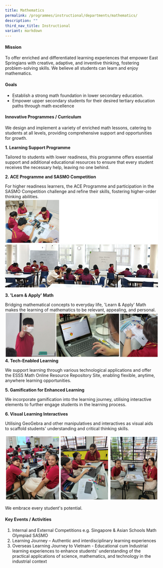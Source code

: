 ```yaml
---
title: Mathematics
permalink: /programmes/instructional/departments/mathematics/
description: ""
third_nav_title: Instructional
variant: markdown
---
```

<h4><strong>Mission</strong></h4>
<p>
To offer enriched and differentiated learning experiences that empower East Springians with creative, adaptive, and inventive thinking, fostering problem-solving skills. We believe all students can learn and enjoy mathematics.</p>
<h4><strong>Goals</strong></h4>
<p>

* Establish a strong math foundation in lower secondary education.
* Empower upper secondary students for their desired tertiary education paths through math excellence</p>

<h4><strong>Innovative Programmes / Curriculum</strong></h4>

We design and implement a variety of enriched math lessons, catering to students at all levels, providing comprehensive support and opportunities for growth.

**1\. Learning Support Programme**

Tailored to students with lower readiness, this programme offers essential support and additional educational resources to ensure that every student receives the necessary help, leaving no one behind.

**2\. ACE Programme and SASMO Competition**

For higher readiness learners, the ACE Programme and participation in the SASMO Competition challenge and refine their skills, fostering higher-order thinking abilities.
![](/images/2024/Maths_01.png)
![](/images/2024/Maths_02.png)

**3\. 'Learn &amp; Apply' Math**

Bridging mathematical concepts to everyday life, 'Learn &amp; Apply' Math makes the learning of mathematics to be relevant, appealing, and personal.
![](/images/2024/Maths_03.png)
**4\. Tech-Enabled Learning**

We support learning through various technological applications and offer the ESSS Math Online Resource Repository Site, enabling flexible, anytime, anywhere learning opportunities.

**5\. Gamification for Enhanced Learning**

We incorporate gamification into the learning journey, utilising interactive elements to further engage students in the learning process.

**6\. Visual Learning Interactives**

Utilising GeoGebra and other manipulatives and interactives as visual aids to scaffold students' understanding and critical thinking skills.

![](/images/2024/Maths_04.png)

We embrace every student's potential.

<h4><strong>Key Events / Activities</strong></h4>

1. Internal and External Competitions e.g. Singapore &amp; Asian Schools Math Olympiad SASMO
2. Learning Journey – Authentic and interdisciplinary learning experiences
3. Overseas Learning Journey to Vietnam - Educational cum Industrial learning experiences to enhance students' understanding of the practical applications of science, mathematics, and technology in the industrial context